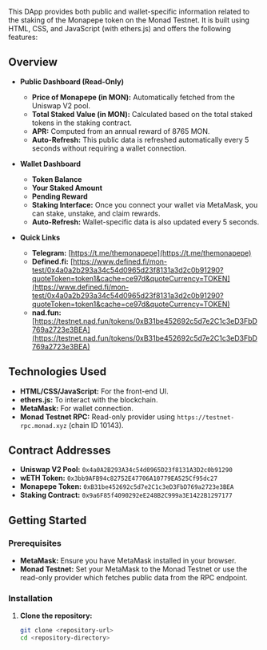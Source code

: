 This DApp provides both public and wallet-specific information related to the staking of the Monapepe token on the Monad Testnet. It is built using HTML, CSS, and JavaScript (with ethers.js) and offers the following features:

## Overview

- **Public Dashboard (Read-Only)**
  - **Price of Monapepe (in MON):** Automatically fetched from the Uniswap V2 pool.
  - **Total Staked Value (in MON):** Calculated based on the total staked tokens in the staking contract.
  - **APR:** Computed from an annual reward of 8765 MON.
  - **Auto-Refresh:** This public data is refreshed automatically every 5 seconds without requiring a wallet connection.

- **Wallet Dashboard**
  - **Token Balance**
  - **Your Staked Amount**
  - **Pending Reward**
  - **Staking Interface:** Once you connect your wallet via MetaMask, you can stake, unstake, and claim rewards.
  - **Auto-Refresh:** Wallet-specific data is also updated every 5 seconds.

- **Quick Links**
  - **Telegram:** [https://t.me/themonapepe](https://t.me/themonapepe)
  - **Defined.fi:** [https://www.defined.fi/mon-test/0x4a0a2b293a34c54d0965d23f8131a3d2c0b91290?quoteToken=token1&cache=ce97d&quoteCurrency=TOKEN](https://www.defined.fi/mon-test/0x4a0a2b293a34c54d0965d23f8131a3d2c0b91290?quoteToken=token1&cache=ce97d&quoteCurrency=TOKEN)
  - **nad.fun:** [https://testnet.nad.fun/tokens/0xB31be452692c5d7e2C1c3eD3FbD769a2723e3BEA](https://testnet.nad.fun/tokens/0xB31be452692c5d7e2C1c3eD3FbD769a2723e3BEA)

## Technologies Used

- **HTML/CSS/JavaScript:** For the front-end UI.
- **ethers.js:** To interact with the blockchain.
- **MetaMask:** For wallet connection.
- **Monad Testnet RPC:** Read-only provider using `https://testnet-rpc.monad.xyz` (chain ID 10143).

## Contract Addresses

- **Uniswap V2 Pool:** `0x4a0A2B293A34c54d0965D23f8131A3D2c0b91290`
- **wETH Token:** `0x3bb9AFB94c82752E47706A10779EA525Cf95dc27`
- **Monapepe Token:** `0xB31be452692c5d7e2C1c3eD3FbD769a2723e3BEA`
- **Staking Contract:** `0x9a6F85f4090292eE248B2C999a3E1422B1297177`

## Getting Started

### Prerequisites

- **MetaMask:** Ensure you have MetaMask installed in your browser.
- **Monad Testnet:** Set your MetaMask to the Monad Testnet or use the read-only provider which fetches public data from the RPC endpoint.

### Installation

1. **Clone the repository:**

   ```bash
   git clone <repository-url>
   cd <repository-directory>
